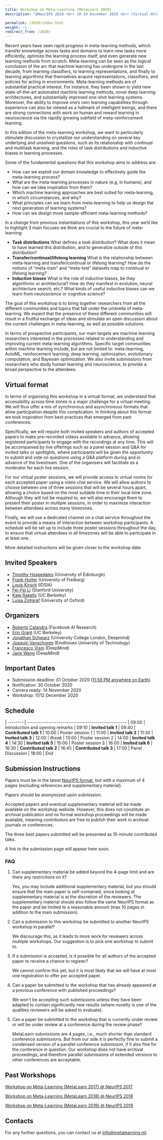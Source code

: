 ```yaml
---
title: Workshop on Meta-Learning (MetaLearn 2020)
description: "@NeurIPS 2020 <br> 18-19 December 2020 <br> (Virtual-Only)"

permalink: /2020/index.html
weight: -1
redirect_from: /2020/
---
```


Recent years have seen rapid progress in meta-learning methods, which transfer knowledge across tasks and domains to learn new tasks more efficiently, optimize the learning process itself, and even generate new learning methods from scratch. Meta-learning can be seen as the logical conclusion of the arc that machine learning has undergone in the last decade, from learning classifiers, to learning representations, and finally to learning algorithms that themselves acquire representations, classifiers, and policies for acting in environments. Meta-learning methods are of substantial practical interest. For instance, they been shown to yield new state-of-the-art automated machine learning methods, novel deep learning architectures, and substantially improved one-shot learning systems. Moreover, the ability to improve one’s own learning capabilities through experience can also be viewed as a hallmark of intelligent beings, and there are strong connections with work on human and reward learning in neuroscience via the rapidly growing subfield of meta-reinforcement learning.

In this edition of the meta-learning workshop, we want to particularly stimulate discussion to crystallize our understanding on several key underlying and unsolved questions, such as its relationship with continual and multitask learning, and the roles of task distributions and inductive biases in learning processes.

Some of the fundamental questions that this workshop aims to address are:

- How can we exploit our domain knowledge to effectively guide the meta-learning process?
- What are the meta-learning processes in nature (e.g, in humans), and how can we take inspiration from them?
- Which machine learning approaches are best suited for meta-learning, in which circumstances, and why?
- What principles can we learn from meta-learning to help us design the next generation of learning systems?
- How can we design more sample-efficient meta-learning methods?

In a change from previous instantiations of this workshop, this year we’d like to highlight 3 main focuses we think are crucial to the future of meta-learning:

- **Task distributions** What defines a _task distribution_? What does it mean to have learned this distribution, and to generalize outside of this distribution?
- **Transfer/continual/lifelong learning** What is the relationship between meta-learning and transfer/continual or lifelong learning? How do the notions of “meta-train” and “meta-test” datasets map to continual or lifelong learning?
- **Inductive biases** What is the role of inductive biases, be they algorithmic or architectural? How do they manifest in evolution, neural architecture search, etc.? What kinds of useful inductive biases can we learn from neuroscience or cognitive science?

The goal of this workshop is to bring together researchers from all the different communities and topics that fall under the umbrella of meta-learning. We expect that the presence of these different communities will result in a fruitful exchange of ideas and stimulate an open discussion about the current challenges in meta-learning, as well as possible solutions.

In terms of prospective participants, our main targets are machine learning researchers interested in the processes related to understanding and improving current meta-learning algorithms. Specific target communities within machine learning include, but are not limited to: meta-learning, AutoML, reinforcement learning, deep learning, optimization, evolutionary computation, and Bayesian optimization. We also invite submissions from researchers who study human learning and neuroscience, to provide a broad perspective to the attendees.

## Virtual format

In terms of organising this workshop in a virtual format, we understand that accessibility across time zones is a major challenge for a virtual meeting. We will thus offer a mix of synchronous and asynchronous formats that allow participation despite this complication. In thinking about this format we took inspiration from best practices that emerged from past conferences.

Specifically, we will require both invited speakers and authors of accepted papers to make pre-recorded videos available in advance, allowing registered participants to engage with the recordings at any time. This will be accompanied by live offerings such as a panel session and Q&A for invited talks or spotlights, where participants will be given the opportunity to submit and vote on questions using a Q&A platform during and in advance of the livestream. One of the organisers will facilitate as a moderator for each live session.

For our virtual poster sessions, we will provide access to virtual rooms for each accepted paper using a video chat service. We will allow authors to choose between one of three sessions that will be several hours apart, allowing a choice based on the most suitable time in their local time zone. Although they will not be required to, we will also encourage them to present their poster in multiple sessions, in order to maximize interaction between attendees across many timezones.

Finally, we will use a dedicated channel on a chat service throughout the event to provide a means of interaction between workshop participants. A schedule will be set up to include three poster sessions throughout the day, to ensure that virtual attendees in all timezones will be able to participate in at least one.

More detailed instructions will be given closer to the workshop date.

## Invited Speakers

<!-- Submit challenge questions for the speakers [here](https://forms.gle/DGEev5erxAmoi6eEA).  -->

- [Timothy Hospedales](http://homepages.inf.ed.ac.uk/thospeda/index.html) (University of Edinburgh)
  <!--  **Title**  -->
- [Frank Hutter](http://http://ml.informatik.uni-freiburg.de/~hutter/) (University of Freiburg)
  <!--   **Title**  -->
- [Louis Kirsch](http://louiskirsch.com/) (IDSIA)
  <!--  **Title**  -->
- [Fei-Fei Li](https://profiles.stanford.edu/fei-fei-li) (Stanford University)
  <!--  **Title**  -->
- [Kate Rakelly](http://people.eecs.berkeley.edu/~rakelly/) (UC Berkeley)
  <!--  **Title**  -->
- [Luisa Zintgraf](https://luisazintgraf.com/) (University of Oxford)
  <!--  **Title**  -->

<!--
## Spotlights
### Morning Session
- [**Title**.](slides/metalearn2020-paper.pdf)
 *Authors*

### Afternoon Session
- [**Title**.](slides/metalearn2020-paper.pdf)
 *Authors*
-->

## Organizers

- [Roberto Calandra](https://www.robertocalandra.com/) (Facebook AI Research)
- [Erin Grant](https://eringrant.github.io/) (UC Berkeley)
- [Jonathan Schwarz](https://jonathan-schwarz.github.io/) (University College London, Deepmind)
- [Joaquin Vanschoren](http://www.win.tue.nl/~jvanscho/) (Eindhoven University of Technology)
- [Francesco Visin](https://www.linkedin.com/in/francescovisin/?originalSubdomain=it) (DeepMind)
- [Jane Wang](http://www.janexwang.com) (DeepMind)

## Important Dates

- Submission deadline: 01 October 2020 ([11:59 PM anywhere on Earth](https://www.timeanddate.com/time/zones/aoe))
- Notification: 30 October 2020
- Camera ready: 14 November 2020
- Workshop: 11/12 December 2020

## Schedule

| --------:| ---------------------------------------------------
| 09:00 | Introduction and opening remarks
| 09:10 | **Invited talk 1**
| 09:40 | **Contributed talk 1**
| 10:00 | Poster session 1
| 11:00 | **Invited talk 2**
| 11:30 | **Invited talk 3**
| 12:00 | _Break_
| 13:00 | Poster session 2
| 14:00 | **Invited talk 4**
| 14:30 | **Invited talk 5**
| 15:00 | Poster session 3
| 16:00 | **Invited talk 6**
| 16:30 | **Contributed talk 2**
| 16:45 | **Contributed talk 3**
| 17:00 | Panel Discussion
| 18:00 | _End_

## Submission Instructions

Papers must be in the latest [NeurIPS format](https://neurips.cc/Conferences/2020/PaperInformation/StyleFiles), but with a maximum of 4 pages (excluding references and supplementary material).

Papers should be anonymized upon submission.

Accepted papers and eventual supplementary material will be made available on the workshop website. However, this does not constitute an archival publication and no formal workshop proceedings will be made available, meaning contributors are free to publish their work in archival journals or conferences.

The three best papers submitted will be presented as 15-minute contributed talks.

A link to the submission page will appear here soon.

<!--
Submissions can be made at [https://cmt3.research.microsoft.com/METALEARN2019/Submission/Index](https://cmt3.research.microsoft.com/METALEARN2019/Submission/Index)
during the submission period.
-->

### FAQ

1. Can supplementary material be added beyond the 4-page limit and are there any restrictions on it?

   Yes, you may include additional supplementary material, but you should ensure that the main paper is self-contained, since looking at supplementary material is at the discretion of the reviewers. The supplementary material should also follow the same NeurIPS format as the paper and be limited to a reasonable amount (max 10 pages in addition to the main submission).

2. Can a submission to this workshop be submitted to another NeurIPS workshop in parallel?

   We discourage this, as it leads to more work for reviewers across multiple workshops. Our suggestion is to pick one workshop to submit to.

3. If a submission is accepted, is it possible for all authors of the accepted paper to receive a chance to register?

   We cannot confirm this yet, but it is most likely that we will have at most one registration to offer per accepted paper.

4. Can a paper be submitted to the workshop that has already appeared at a previous conference with published proceedings?

   We won't be accepting such submissions unless they have been adapted to contain significantly new results (where novelty is one of the qualities reviewers will be asked to evaluate).

5. Can a paper be submitted to the workshop that is currently under review or will be under review at a conference during the review phase?

   MetaLearn submissions are 4 pages, i.e., much shorter than standard conference submissions. But from our side it is perfectly fine to submit a condensed version of a parallel conference submission, if it also fine for the conference in question. Our workshop does not have archival proceedings, and therefore parallel submissions of extended versions to other conferences are acceptable.

<!--
## Accepted Papers ##

- [**Title**.](papers/paper.pdf)
 *Authors*
-->

<!--
## Program Committee

We thank the program committee for shaping the excellent technical program (in alphabetical order):

John Doe,

-->

## Past Workshops

[Workshop on Meta-Learning (MetaLearn 2017) @ NeurIPS 2017](http://metalearning.ml/2017/)

[Workshop on Meta-Learning (MetaLearn 2018) @ NeurIPS 2018](http://metalearning.ml/2018/)

[Workshop on Meta-Learning (MetaLearn 2019) @ NeurIPS 2019](http://metalearning.ml/2019/)

<!--
## Sponsors

We are grateful for the support of our sponsors, which enabled us to offer XX to several participants.
-->

## Contacts

For any further questions, you can contact us at <info@metalearning.ml>.

